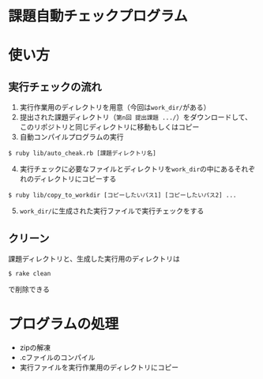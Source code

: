 # 課題自動チェックプログラム

# 使い方
## 実行チェックの流れ

1. 実行作業用のディレクトリを用意（今回は`work_dir/`がある）
2. 提出された課題ディレクトリ（`第n回 提出課題 .../`）をダウンロードして、このリポジトリと同じディレクトリに移動もしくはコピー
3. 自動コンパイルプログラムの実行
```
$ ruby lib/auto_cheak.rb [課題ディレクトリ名]
```
4. 実行チェックに必要なファイルとディレクトリを`work_dir`の中にあるそれぞれのディレクトリにコピーする
```
$ ruby lib/copy_to_workdir [コピーしたいパス1] [コピーしたいパス2] ...
```

5. `work_dir/`に生成された実行ファイルで実行チェックをする

## クリーン
課題ディレクトリと、生成した実行用のディレクトリは
```
$ rake clean
```
で削除できる

# プログラムの処理
* zipの解凍
* .cファイルのコンパイル
* 実行ファイルを実行作業用のディレクトリにコピー
